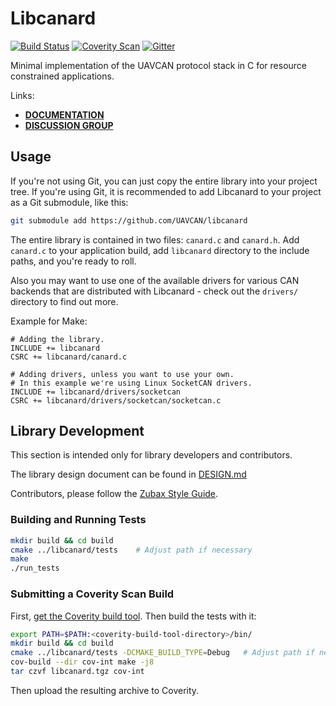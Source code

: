 # Libcanard
[![Build Status](https://travis-ci.org/UAVCAN/libcanard.svg?branch=master)](https://travis-ci.org/UAVCAN/libcanard)
[![Coverity Scan](https://scan.coverity.com/projects/uavcan-libcanard/badge.svg)](https://scan.coverity.com/projects/uavcan-libcanard)
[![Gitter](https://img.shields.io/badge/gitter-join%20chat-green.svg)](https://gitter.im/UAVCAN/general)

Minimal implementation of the UAVCAN protocol stack in C for resource constrained applications.

Links:

* **[DOCUMENTATION](http://uavcan.org/Implementations/Libcanard)**
* **[DISCUSSION GROUP](https://groups.google.com/forum/#!forum/uavcan)**

## Usage

If you're not using Git, you can just copy the entire library into your project tree.
If you're using Git, it is recommended to add Libcanard to your project as a Git submodule,
like this:

```bash
git submodule add https://github.com/UAVCAN/libcanard
```

The entire library is contained in two files: `canard.c` and `canard.h`.
Add `canard.c` to your application build, add `libcanard` directory to the include paths,
and you're ready to roll.

Also you may want to use one of the available drivers for various CAN backends
that are distributed with Libcanard - check out the `drivers/` directory to find out more.

Example for Make:

```make
# Adding the library.
INCLUDE += libcanard
CSRC += libcanard/canard.c

# Adding drivers, unless you want to use your own.
# In this example we're using Linux SocketCAN drivers.
INCLUDE += libcanard/drivers/socketcan
CSRC += libcanard/drivers/socketcan/socketcan.c
```

## Library Development

This section is intended only for library developers and contributors.

The library design document can be found in [DESIGN.md](DESIGN.md)

Contributors, please follow the [Zubax Style Guide](https://github.com/Zubax/zubax_style_guide).

### Building and Running Tests

```bash
mkdir build && cd build
cmake ../libcanard/tests    # Adjust path if necessary
make
./run_tests
```

### Submitting a Coverity Scan Build

First, [get the Coverity build tool](https://scan.coverity.com/download?tab=cxx).
Then build the tests with it:

```bash
export PATH=$PATH:<coverity-build-tool-directory>/bin/
mkdir build && cd build
cmake ../libcanard/tests -DCMAKE_BUILD_TYPE=Debug   # Adjust path if necessary
cov-build --dir cov-int make -j8
tar czvf libcanard.tgz cov-int
```

Then upload the resulting archive to Coverity.
